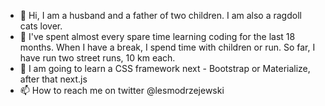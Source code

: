 - 👋 Hi, I am a husband and a father of two children. I am also a ragdoll cats lover. 
- 👀 I've spent almost every spare time learning coding for the last 18 months. When I have a break, I spend time with children or run. So far, I have run two street runs, 10 km each.
- 🌱 I am going to learn a CSS framework next - Bootstrap or Materialize, after that next.js
- 📫 How to reach me on twitter @lesmodrzejewski
